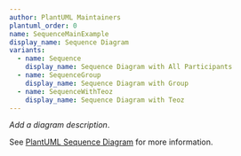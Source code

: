 ```yaml
---
author: PlantUML Maintainers
plantuml_order: 0
name: SequenceMainExample
display_name: Sequence Diagram
variants:
  - name: Sequence
    display_name: Sequence Diagram with All Participants
  - name: SequenceGroup
    display_name: Sequence Diagram with Group
  - name: SequenceWithTeoz
    display_name: Sequence Diagram with Teoz
---
```


_Add a diagram description_.

See [PlantUML Sequence Diagram](https://plantuml.com/en/sequence-diagram) for more information.
